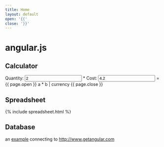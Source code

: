 ```yaml
---
title: Home
layout: default
open: '{{'
close: '}}'
---
```

angular.js
==========

Calculator
----------
<div class="angular">
  Quantity: <input type="text" name="a" value="2"/>
  *
  Cost: <input type="text" name="b" value="4.2"/>
  = {{ page.open }} a * b | currency {{ page.close }}
</div>

Spreadsheet
-----------
{% include spreadsheet.html %}


Database
--------

an [example](/database.html) connecting to http://www.getangular.com


